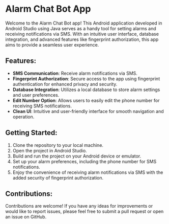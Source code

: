 # Alarm Chat Bot App

Welcome to the Alarm Chat Bot app! This Android application developed in Android Studio using Java serves as a handy tool for setting alarms and receiving notifications via SMS. With an intuitive user interface, database integration, and advanced features like fingerprint authorization, this app aims to provide a seamless user experience.

## Features:
- **SMS Communication**: Receive alarm notifications via SMS.
- **Fingerprint Authorization**: Secure access to the app using fingerprint authentication for enhanced privacy and security.
- **Database Integration**: Utilizes a local database to store alarm settings and user preferences.
- **Edit Number Option**: Allows users to easily edit the phone number for receiving SMS notifications.
- **Clean UI**: Intuitive and user-friendly interface for smooth navigation and operation.

## Getting Started:
1. Clone the repository to your local machine.
2. Open the project in Android Studio.
3. Build and run the project on your Android device or emulator.
4. Set up your alarm preferences, including the phone number for SMS notifications.
5. Enjoy the convenience of receiving alarm notifications via SMS with the added security of fingerprint authorization.

## Contributions:
Contributions are welcome! If you have any ideas for improvements or would like to report issues, please feel free to submit a pull request or open an issue on GitHub.
